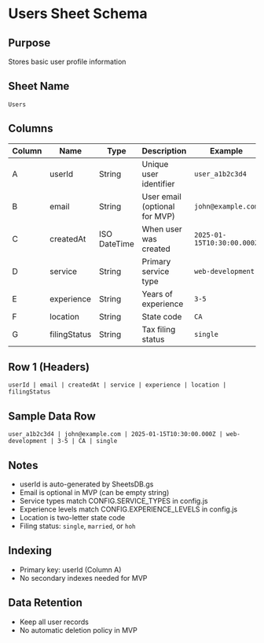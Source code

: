 # Users Sheet Schema

## Purpose
Stores basic user profile information

## Sheet Name
`Users`

## Columns

| Column | Name | Type | Description | Example |
|--------|------|------|-------------|---------|
| A | userId | String | Unique user identifier | `user_a1b2c3d4` |
| B | email | String | User email (optional for MVP) | `john@example.com` |
| C | createdAt | ISO DateTime | When user was created | `2025-01-15T10:30:00.000Z` |
| D | service | String | Primary service type | `web-development` |
| E | experience | String | Years of experience | `3-5` |
| F | location | String | State code | `CA` |
| G | filingStatus | String | Tax filing status | `single` |

## Row 1 (Headers)
```
userId | email | createdAt | service | experience | location | filingStatus
```

## Sample Data Row
```
user_a1b2c3d4 | john@example.com | 2025-01-15T10:30:00.000Z | web-development | 3-5 | CA | single
```

## Notes
- userId is auto-generated by SheetsDB.gs
- Email is optional in MVP (can be empty string)
- Service types match CONFIG.SERVICE_TYPES in config.js
- Experience levels match CONFIG.EXPERIENCE_LEVELS in config.js
- Location is two-letter state code
- Filing status: `single`, `married`, or `hoh`

## Indexing
- Primary key: userId (Column A)
- No secondary indexes needed for MVP

## Data Retention
- Keep all user records
- No automatic deletion policy in MVP
